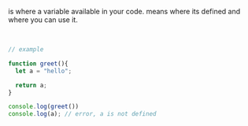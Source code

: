 is where a variable available in your code. means where its defined and where you can use it.  

</br>

```js
// example 

function greet(){
  let a = "hello";

  return a;
}

console.log(greet())
console.log(a); // error, a is not defined
```
